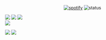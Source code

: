 <div align="center">
   <a href="https://api.statusbadges.me/openspotify/967152107922792478" target="_blank" rel="noopener"><img src="https://api.statusbadges.me/badge/spotify/967152107922792478?style=for-the-badge&labelColor=%231e1e2e&color=%23cba6f7" alt="spotify"></a>
   <img src="https://api.statusbadges.me/badge/status/967152107922792478?style=for-the-badge&labelColor=%231e1e2e" alt="status">
</div>

[![](http://github-profile-summary-cards.vercel.app/api/cards/profile-details?username=OasisVee&theme=rose_pine)](https://github.com/OasisVee)
[![](http://github-profile-summary-cards.vercel.app/api/cards/stats?username=OasisVee&theme=rose_pine)](https://github.com/OasisVee) [![](http://github-profile-summary-cards.vercel.app/api/cards/repos-per-language?username=OasisVee&theme=rose_pine)](https://github.com/OasisVee)
<br/>
[![](https://github-readme-stats.vercel.app/api?username=OasisVee&show_icons=true&bg_color=181825&text_color=cdd6f4&icon_color=cba6f7&title_color=cba6f7&hide_border=true&border_radius=12&include_all_commits=true&custom_title=My%20GitHub%20Stats)]()

![](https://komarev.com/ghpvc/?username=oasisvee&color=cba6f7&style=for-the-badge&label=views)
![](https://hit.yhype.me/github/profile?account_id=131408227)
